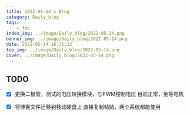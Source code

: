 ```yaml
---
title: 2022-05-14's Blog
category: Daily_blog
tags: 
    - foc
index_img: ../image/Daily_blog/2022-05-14.png
banner_img: ../image/Daily_blog/2022-05-14.png
date: 2022-05-14 16:31:32
top_img: ../image/Daily_blog/2022-05-14.png
cover: ../image/Daily_blog/2022-05-14.png
---
```


## TODO

- [x] 更换二极管，测试的电压转换模块，与PWM控制电压
目前正常，坐等电机

- [x] 将博客文件迁移到移动硬盘上
直接复制粘贴，两个系统都能使用